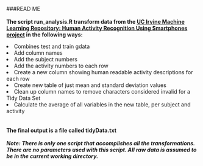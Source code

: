###READ ME
<br/>
<br/>
<b>The script run_analysis.R transform data from the <a href="archive.ics.uci.edu/ml/datasets/Human+Activity+Recognition+Using+Smartphones">UC Irvine Machine Learning Repository: Human Activity Recognition Using Smartphones project</a> in the following ways:</b>

<li>Combines test and train gdata</li>
<li>Add column names</li>
<li>Add the subject numbers</li>
<li>Add the activity numbers to each row</li>
<li>Create a new column showing human readable activity descriptions for each row</li>
<li>Create new table of just mean and standard deviation values</li>
<li>Clean up column names to remove characters considered invalid for a Tidy Data Set</li>
<li>Calculate the average of all variables in the new table, per subject and activity</li>
<br/>
<br/>
<b>The final output is a file called tidyData.txt</b>
<br/>
<br/>
<b><i>Note: There is only one script that accomplishes all the transformations. There are no parameters used with this script. All raw data is assumed to be in the current working directory.</i></b>

